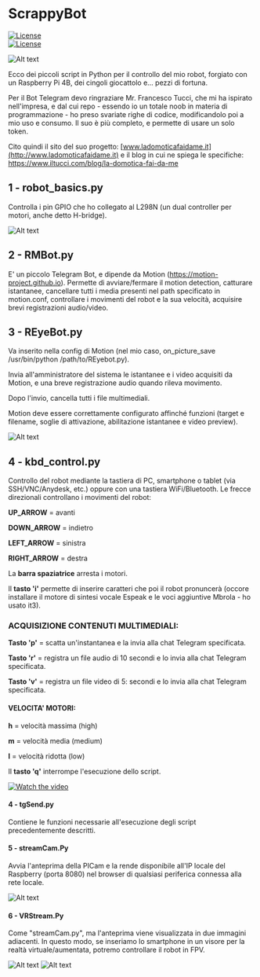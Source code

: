 # ScrappyBot
[![License](https://img.shields.io/badge/License-GPL%20v3-blue.svg)](http://www.gnu.org/licenses/gpl-3.0)   
[![License](https://img.shields.io/badge/License-GPL%20v3-blue.svg)](http://www.gnu.org/licenses/gpl-3.0)   

![Alt text](images/scrappy.jpg)

<div align="left">
Ecco dei piccoli script in Python per il controllo del mio robot, forgiato con un Raspberry Pi 4B, dei cingoli giocattolo e... pezzi di fortuna.

Per il Bot Telegram devo ringraziare Mr. Francesco Tucci, che mi ha ispirato nell'impresa, e dal cui repo - essendo io un totale noob in materia di programmazione - ho preso svariate righe di codice, modificandolo poi a mio uso e consumo. Il suo è più completo, e permette di usare un solo token.

Cito quindi il sito del suo progetto: [www.ladomoticafaidame.it](http://www.ladomoticafaidame.it) e il blog in cui ne spiega le specifiche: https://www.iltucci.com/blog/la-domotica-fai-da-me

## 1 - robot_basics.py

Controlla i pin GPIO che ho collegato al L298N (un dual controller per motori, anche detto H-bridge).

![Alt text](images/img1.png)

## 2 - RMBot.py

E' un piccolo Telegram Bot, e dipende da Motion (https://motion-project.github.io). Permette di avviare/fermare il motion detection, catturare istantanee, cancellare tutti i media presenti nel path specificato in motion.conf, controllare i movimenti del robot e la sua velocità, acquisire brevi registrazioni audio/video.

## 3 - REyeBot.py

Va inserito nella config di Motion (nel mio caso, on_picture_save /usr/bin/python /path/to/REyebot.py).

Invia all'amministratore del sistema le istantanee e i video acquisiti da Motion, e una breve registrazione audio quando rileva movimento.

Dopo l'invio, cancella tutti i file multimediali.

Motion deve essere correttamente configurato affinché funzioni (target e filename, soglie di attivazione, abilitazione istantanee e video preview).

![Alt text](images/rmbot.jpg)

## 4 - kbd_control.py

Controllo del robot mediante la tastiera di PC, smartphone o tablet (via SSH/VNC/Anydesk, etc.) oppure con una tastiera WiFi/Bluetooth.
Le frecce direzionali controllano i movimenti del robot:

 **UP_ARROW** = avanti

 **DOWN_ARROW** = indietro

 **LEFT_ARROW** = sinistra

 **RIGHT_ARROW** = destra

La **barra spaziatrice** arresta i motori.

Il **tasto 'i'** permette di inserire caratteri che poi il robot pronuncerà (occore installare il motore di sintesi vocale Espeak e le voci aggiuntive Mbrola - ho usato it3).

### ACQUISIZIONE CONTENUTI MULTIMEDIALI:

**Tasto 'p'** = scatta un'instantanea e la invia alla chat Telegram specificata.

**Tasto 'r'** = registra un file audio di 10 secondi e lo invia alla chat Telegram specificata.

**Tasto 'v'** = registra un file video di 5: secondi e lo invia alla chat Telegram specificata.

#### VELOCITA' MOTORI:

**h** = velocità massima (high)

**m** = velocità media (medium)

**l** = velocità ridotta (low)

Il **tasto 'q'** interrompe l'esecuzione dello script.

[![Watch the video](images/ui.jpg)](images/test.mp4/)

#### 4 - tgSend.py

Contiene le funzioni necessarie all'esecuzione degli script precedentemente descritti.

#### 5 - streamCam.Py

Avvia l'anteprima della PICam e la rende disponibile all'IP locale del Raspberry (porta 8080) nel browser di qualsiasi periferica connessa alla rete locale.

![Alt text](images/img2.png)

#### 6 - VRStream.Py

Come "streamCam.py", ma l'anteprima viene visualizzata in due immagini adiacenti. In questo modo, se inseriamo lo smartphone in un visore per la realtà virtuale/aumentata, potremo controllare il robot in FPV.

![Alt text](images/parts.png)
![Alt text](images/img3.png)
